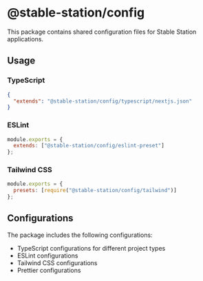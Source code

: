 # @stable-station/config

This package contains shared configuration files for Stable Station applications.

## Usage

### TypeScript

```json
{
  "extends": "@stable-station/config/typescript/nextjs.json"
}
```

### ESLint

```js
module.exports = {
  extends: ["@stable-station/config/eslint-preset"]
};
```

### Tailwind CSS

```js
module.exports = {
  presets: [require("@stable-station/config/tailwind")]
};
```

## Configurations

The package includes the following configurations:

- TypeScript configurations for different project types
- ESLint configurations
- Tailwind CSS configurations
- Prettier configurations
